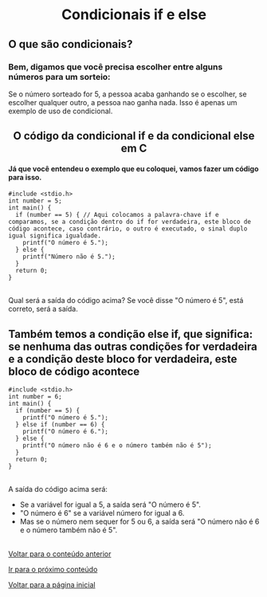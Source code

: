 <h1 align="center">Condicionais if e else</h1>
<h2>O que são condicionais? </h2> 
<h3>Bem, digamos que você precisa escolher entre alguns números para um sorteio:</h3> 
<div>Se o número sorteado for 5, a pessoa acaba ganhando se o escolher, se escolher qualquer outro, a pessoa nao ganha nada. Isso é apenas um exemplo de uso de condicional.</div>
<h2 align="center">O código da condicional if e da condicional else em C</h2>
<h4>Já que você entendeu o exemplo que eu coloquei, vamos fazer um código para isso.</h4>
<pre>
<code>#include &lt;stdio.h&gt;
int number = 5;
int main() {
  if (number == 5) { // Aqui colocamos a palavra-chave if e comparamos, se a condição dentro do if for verdadeira, este bloco de código acontece, caso contrário, o outro é executado, o sinal duplo igual significa igualdade.
    printf("O número é 5.");
  } else {
    printf("Número não é 5.");
  }
  return 0;
}
</code>
</pre>
<p>Qual será a saída do código acima? Se você disse "O número é 5", está correto, será a saída.</p>
<h2>Também temos a condição else if, que significa: se nenhuma das outras condições for verdadeira e a condição deste bloco for verdadeira, este bloco de código acontece </h2>
<pre>
<code>#include &lt;stdio.h&gt;
int number = 6;
int main() {
  if (number == 5) {
    printf("O número é 5.");
  } else if (number == 6) { 
    printf("O número é 6.");
  } else {
    printf("O número não é 6 e o número também não é 5");
  }
  return 0;
}
</code>
</pre>
<p>A saída do código acima será:</p>
<ul>
  <li>Se a variável for igual a 5, a saída será "O número é 5". </li>
  <li>"O número é 6" se a variável número for igual a 6. </li> 
  <li>Mas se o número nem sequer for 5 ou 6, a saída será "O número não é 6 e o número também não é 5". </li>
</ul>
</li>
</ul>
<br>
<a href="../../../01/pages/variables/README.md">Voltar para o conteúdo anterior</a> 
<p> <a href="../../../03/pages/repetition_structures_for_and_while/README.md">Ir para o próximo conteúdo</a>  </p>
<p> <a href="../../../../../../README.md">Voltar para a página inicial</a> </p>

